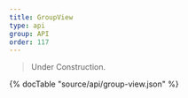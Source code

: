 ```yaml
---
title: GroupView
type: api
group: API
order: 117
---
```

> Under Construction.

{% docTable "source/api/group-view.json" %}


